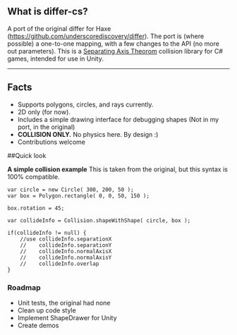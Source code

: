 ## What is differ-cs?

A port of the original differ for Haxe (https://github.com/underscorediscovery/differ). The port is (where possible) a one-to-one mapping, with a few changes to the API (no more out parameters). This is a [Separating Axis Theorom](http://en.wikipedia.org/wiki/Hyperplane_separation_theorem) collision library for C# games, intended for use in Unity.

----

## Facts

- Supports polygons, circles, and rays currently.
- 2D only (for now).
- Includes a simple drawing interface for debugging shapes (Not in my port, in the original)
- **COLLISION ONLY.** No physics here. By design :)
- Contributions welcome

##Quick look

**A simple collision example**
This is taken from the original, but this syntax is 100% compatible.

    var circle = new Circle( 300, 200, 50 );
    var box = Polygon.rectangle( 0, 0, 50, 150 );

    box.rotation = 45;

    var collideInfo = Collision.shapeWithShape( circle, box );

    if(collideInfo != null) {
        //use collideInfo.separationX
        //    collideInfo.separationY
        //    collideInfo.normalAxisX
        //    collideInfo.normalAxisY
        //    collideInfo.overlap
    }

### Roadmap

- Unit tests, the original had none
- Clean up code style
- Implement ShapeDrawer for Unity
- Create demos
